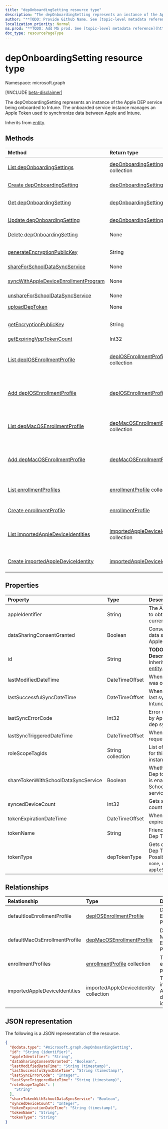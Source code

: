 ```yaml
---
title: "depOnboardingSetting resource type"
description: "The depOnboardingSetting represents an instance of the Apple DEP service being onboarded to Intune. The onboarded service instance manages an Apple Token used to synchronize data between Apple and Intune."
author: "**TODO: Provide Github Name. See [topic-level metadata reference](https://msgo.azurewebsites.net/add/document/guidelines/metadata.html#topic-level-metadata)**"
localization_priority: Normal
ms.prod: "**TODO: Add MS prod. See [topic-level metadata reference](https://msgo.azurewebsites.net/add/document/guidelines/metadata.html#topic-level-metadata)**"
doc_type: resourcePageType
---
```


# depOnboardingSetting resource type

Namespace: microsoft.graph

[!INCLUDE [beta-disclaimer](../../includes/beta-disclaimer.md)]

The depOnboardingSetting represents an instance of the Apple DEP service being onboarded to Intune. The onboarded service instance manages an Apple Token used to synchronize data between Apple and Intune.


Inherits from [entity](../resources/entity.md).

## Methods
|Method|Return type|Description|
|:---|:---|:---|
|[List depOnboardingSettings](../api/deponboardingsetting-list.md)|[depOnboardingSetting](../resources/deponboardingsetting.md) collection|Get a list of the [depOnboardingSetting](../resources/deponboardingsetting.md) objects and their properties.|
|[Create depOnboardingSetting](../api/deponboardingsetting-create.md)|[depOnboardingSetting](../resources/deponboardingsetting.md)|Create a new [depOnboardingSetting](../resources/deponboardingsetting.md) object.|
|[Get depOnboardingSetting](../api/deponboardingsetting-get.md)|[depOnboardingSetting](../resources/deponboardingsetting.md)|Read the properties and relationships of a [depOnboardingSetting](../resources/deponboardingsetting.md) object.|
|[Update depOnboardingSetting](../api/deponboardingsetting-update.md)|[depOnboardingSetting](../resources/deponboardingsetting.md)|Update the properties of a [depOnboardingSetting](../resources/deponboardingsetting.md) object.|
|[Delete depOnboardingSetting](../api/deponboardingsetting-delete.md)|None|Deletes a [depOnboardingSetting](../resources/deponboardingsetting.md) object.|
|[generateEncryptionPublicKey](../api/deponboardingsetting-generateencryptionpublickey.md)|String|Generate a public key to use to encrypt the Apple device enrollment program token|
|[shareForSchoolDataSyncService](../api/deponboardingsetting-shareforschooldatasyncservice.md)|None|**TODO: Add Description**|
|[syncWithAppleDeviceEnrollmentProgram](../api/deponboardingsetting-syncwithappledeviceenrollmentprogram.md)|None|Synchronizes between Apple Device Enrollment Program and Intune|
|[unshareForSchoolDataSyncService](../api/deponboardingsetting-unshareforschooldatasyncservice.md)|None|**TODO: Add Description**|
|[uploadDepToken](../api/deponboardingsetting-uploaddeptoken.md)|None|Uploads a new Device Enrollment Program token|
|[getEncryptionPublicKey](../api/deponboardingsetting-getencryptionpublickey.md)|String|Get a public key to use to encrypt the Apple device enrollment program token|
|[getExpiringVppTokenCount](../api/deponboardingsetting-getexpiringvpptokencount.md)|Int32|**TODO: Add Description**|
|[List depIOSEnrollmentProfile](../api/deponboardingsetting-list-defaultiosenrollmentprofile.md)|[depIOSEnrollmentProfile](../resources/depiosenrollmentprofile.md) collection|Get the depIOSEnrollmentProfile resources from the defaultIosEnrollmentProfile navigation property.|
|[Add depIOSEnrollmentProfile](../api/deponboardingsetting-post-defaultiosenrollmentprofile.md)|[depIOSEnrollmentProfile](../resources/depiosenrollmentprofile.md)|Add defaultIosEnrollmentProfile by posting to the defaultIosEnrollmentProfile collection.|
|[List depMacOSEnrollmentProfile](../api/deponboardingsetting-list-defaultmacosenrollmentprofile.md)|[depMacOSEnrollmentProfile](../resources/depmacosenrollmentprofile.md) collection|Get the depMacOSEnrollmentProfile resources from the defaultMacOsEnrollmentProfile navigation property.|
|[Add depMacOSEnrollmentProfile](../api/deponboardingsetting-post-defaultmacosenrollmentprofile.md)|[depMacOSEnrollmentProfile](../resources/depmacosenrollmentprofile.md)|Add defaultMacOsEnrollmentProfile by posting to the defaultMacOsEnrollmentProfile collection.|
|[List enrollmentProfiles](../api/deponboardingsetting-list-enrollmentprofiles.md)|[enrollmentProfile](../resources/enrollmentprofile.md) collection|Get the enrollmentProfile resources from the enrollmentProfiles navigation property.|
|[Create enrollmentProfile](../api/deponboardingsetting-post-enrollmentprofiles.md)|[enrollmentProfile](../resources/enrollmentprofile.md)|Create a new enrollmentProfile object.|
|[List importedAppleDeviceIdentities](../api/deponboardingsetting-list-importedappledeviceidentities.md)|[importedAppleDeviceIdentity](../resources/importedappledeviceidentity.md) collection|Get the importedAppleDeviceIdentity resources from the importedAppleDeviceIdentities navigation property.|
|[Create importedAppleDeviceIdentity](../api/deponboardingsetting-post-importedappledeviceidentities.md)|[importedAppleDeviceIdentity](../resources/importedappledeviceidentity.md)|Create a new importedAppleDeviceIdentity object.|

## Properties
|Property|Type|Description|
|:---|:---|:---|
|appleIdentifier|String|The Apple ID used to obtain the current token.|
|dataSharingConsentGranted|Boolean|Consent granted for data sharing with Apple Dep Service|
|id|String|**TODO: Add Description** Inherited from [entity](../resources/entity.md).|
|lastModifiedDateTime|DateTimeOffset|When the service was onboarded.|
|lastSuccessfulSyncDateTime|DateTimeOffset|When the service last syned with Intune|
|lastSyncErrorCode|Int32|Error code reported by Apple during last dep sync.|
|lastSyncTriggeredDateTime|DateTimeOffset|When Intune last requested a sync.|
|roleScopeTagIds|String collection|List of Scope Tags for this Entity instance.|
|shareTokenWithSchoolDataSyncService|Boolean|Whether or not the Dep token sharing is enabled with the School Data Sync service.|
|syncedDeviceCount|Int32|Gets synced device count|
|tokenExpirationDateTime|DateTimeOffset|When the token will expire.|
|tokenName|String|Friendly Name for Dep Token|
|tokenType|depTokenType|Gets or sets the Dep Token Type. Possible values are: `none`, `dep`, `appleSchoolManager`.|

## Relationships
|Relationship|Type|Description|
|:---|:---|:---|
|defaultIosEnrollmentProfile|[depIOSEnrollmentProfile](../resources/depiosenrollmentprofile.md)|Default iOS Enrollment Profile|
|defaultMacOsEnrollmentProfile|[depMacOSEnrollmentProfile](../resources/depmacosenrollmentprofile.md)|Default MacOs Enrollment Profile|
|enrollmentProfiles|[enrollmentProfile](../resources/enrollmentprofile.md) collection|The enrollment profiles.|
|importedAppleDeviceIdentities|[importedAppleDeviceIdentity](../resources/importedappledeviceidentity.md) collection|The imported Apple device identities.|

## JSON representation
The following is a JSON representation of the resource.
<!-- {
  "blockType": "resource",
  "keyProperty": "id",
  "@odata.type": "microsoft.graph.depOnboardingSetting",
  "baseType": "microsoft.graph.entity",
  "openType": false
}
-->
``` json
{
  "@odata.type": "#microsoft.graph.depOnboardingSetting",
  "id": "String (identifier)",
  "appleIdentifier": "String",
  "dataSharingConsentGranted": "Boolean",
  "lastModifiedDateTime": "String (timestamp)",
  "lastSuccessfulSyncDateTime": "String (timestamp)",
  "lastSyncErrorCode": "Integer",
  "lastSyncTriggeredDateTime": "String (timestamp)",
  "roleScopeTagIds": [
    "String"
  ],
  "shareTokenWithSchoolDataSyncService": "Boolean",
  "syncedDeviceCount": "Integer",
  "tokenExpirationDateTime": "String (timestamp)",
  "tokenName": "String",
  "tokenType": "String"
}
```

